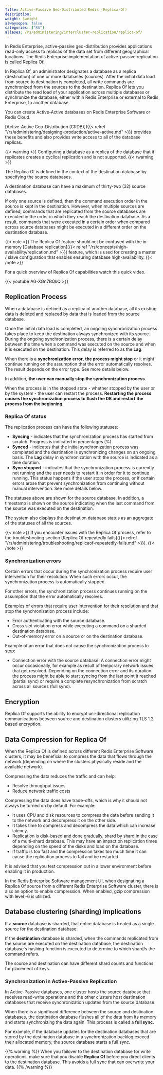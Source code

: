 ```yaml
---
Title: Active-Passive Geo-Distributed Redis (Replica-Of)
description:
weight: $weight
alwaysopen: false
categories: ["RS"]
aliases: /rs/administering/intercluster-replication/replica-of/
---
```

In Redis Enterprise, active-passive geo-distribution provides applications read-only access
to replicas of the data set from different geographical locations.
The Redis Enterprise implementation of active-passive replication is called Replica Of.

In Replica Of, an administrator designates a database as a replica (destination) of one or more databases (sources).
After the initial data load from source to destination is completed,
all write commands are synchronized from the sources to the destination.
Replica Of lets you distribute the read load of your application across multiple databases or
synchronize the database, either within Redis Enterprise or external to Redis Enterprise, to another database.

You can create Active-Active databases on Redis Enterprise Software or Redis Cloud.

[Active-Active Geo-Distribution (CRDB)]({{< relref "/rs/administering/designing-production/active-active.md" >}})
provides these benefits and also provides write access to all of the database replicas.

{{< warning >}}
Configuring a database as a replica of the database that it replicates
creates a cyclical replication and is not supported.
{{< /warning >}}

The Replica Of is defined in the context of the destination database
by specifying the source databases.

A destination database can have a maximum of thirty-two (32) source
databases.

If only one source is defined, then the command execution order in the
source is kept in the destination. However, when multiple sources are
defined, commands that are replicated from the source databases are
executed in the order in which they reach the destination database. As a
result, commands that were executed in a certain order when compared
across source databases might be executed in a different order on the
destination database.

{{< note >}}
The Replica Of feature should not be confused with the
in-memory [Database
replication]({{< relref "/rs/concepts/high-availability/replication.md" >}})
feature, which is used for creating a master / slave configuration that
enables ensuring database high-availability.
{{< /note >}}

For a quick overview of Replica Of capabilities watch this quick video.

{{< youtube AG-XGn7BQkQ >}}

## Replication Process

When a database is defined as a replica of another database, all its
existing data is deleted and replaced by data that is loaded from the
source database.

Once the initial data load is completed, an ongoing synchronization
process takes place to keep the destination always synchronized with its
source. During the ongoing synchronization process, there is a certain
delay between the time when a command was executed on the source and
when it is executed on the destination. This delay is referred to as the
**Lag**.

When there is a **synchronization error**, **the process might stop** or
it might continue running on the assumption that the error automatically
resolves. The result depends on the error type. See more details below.

In addition, **the user can manually stop the synchronization process**.

When the process is in the stopped state - whether stopped by the user
or by the system - the user can restart the process. **Restarting the
process causes the synchronization process to flush the DB and restart
the process from the beginning**.

### Replica Of status

The replication process can have the following statuses:

- **Syncing** - indicates that the synchronization process has
    started from scratch. Progress is indicated in percentages (%).
- **Synced** - indicates that the initial synchronization process was
    completed and the destination is synchronizing changes on an ongoing
    basis. The **Lag** delay in synchronization with the source is
    indicated as a time duration.
- **Sync stopped** - indicates that the synchronization process is
    currently not running and the user needs to restart it in order for
    it to continue running. This status happens if the user stops the
    process, or if certain errors arose that prevent synchronization
    from continuing without manual intervention. See more details below.

The statuses above are shown for the source database. In addition, a
timestamp is shown on the source indicating when the last command from
the source was executed on the destination.

The system also displays the destination database status as an aggregate
of the statuses of all the sources.

{{< note >}}
If you encounter issues with the Replica Of process, refer
to the troubleshooting section [Replica Of repeatedly
fails]({{< relref "/rs/administering/troubleshooting/replicaof-repeatedly-fails.md" >}}).
{{< /note >}}

### Synchronization errors

Certain errors that occur during the synchronization process require
user intervention for their resolution. When such errors occur, the
synchronization process is automatically stopped.

For other errors, the synchronization process continues running on the
assumption that the error automatically resolves.

Examples of errors that require user intervention for their resolution
and that stop the synchronization process include:

- Error authenticating with the source database.
- Cross slot violation error while executing a command on a sharded
    destination database.
- Out-of-memory error on a source or on the destination
    database.

Example of an error that does not cause the synchronization process to
stop:

- Connection error with the source database. A connection error might
    occur occasionally, for example as result of temporary network
    issues that get resolved. Depending on the connection error and its
    duration the process might be able to start syncing from the last
    point it reached (partial sync) or require a complete
    resynchronization from scratch across all sources (full sync).

## Encryption

Replica Of supports the ability to encrypt uni-directional replication
communications between source and destination clusters utilizing TLS 1.2
based encryption.

## Data Compression for Replica Of

When the Replica Of is defined across different Redis Enterprise
Software clusters, it may be beneficial to compress the data that flows
through the network (depending on where the clusters physically reside
and the available network).

Compressing the data reduces the traffic and can help:

- Resolve throughput issues
- Reduce network traffic costs

Compressing the data does have trade-offs, which is why it should not
always be turned on by default. For example:

- It uses CPU and disk resources to compress the data before sending
    it to the network and decompress it on the other side.
- It takes time to compress and decompress the data which can increase
    latency.
- Replication is disk-based and done gradually, shard by shard in the
    case of a multi-shard database. This may have an impact on
    replication times depending on the speed of the disks and load on
    the database.
- If traffic is too fast and the compression takes too much time it
    can cause the replication process to fail and be restarted.

It is advised that you test compression out in a lower environment
before enabling it in production.

In the Redis Enterprise Software management UI, when designating a
Replica Of source from a different Redis Enterprise Software cluster,
there is also an option to enable compression. When enabled, gzip
compression with level -6 is utilized.

## Database clustering (sharding) implications

If a **source** database is sharded, that entire database is treated as
a single source for the destination database.

If the **destination** database is sharded, when the commands replicated
from the source are executed on the destination database, the
destination database's hashing function is executed to determine to
which shard/s the command refers.

The source and destination can have different shard counts and functions
for placement of keys.

### Synchronization in Active-Passive Replication

In Active-Passive databases, one cluster hosts the source database that receives read-write operations
and the other clusters host destination databases that receive synchronization updates from the source database.

When there is a significant difference between the source and destination databases,
the destination database flushes all of the data from its memory and starts synchronizing the data again.
This process is called a **full sync**.

For example, if the database updates for the destination databases
that are stored by the destination database in a synchronization backlog exceed their allocated memory,
the source database starts a full sync.

{{% warning %}}
When you failover to the destination database for write operations,
make sure that you disable **Replica Of** before you direct clients to the destination database.
This avoids a full sync that can overwrite your data.
{{% /warning %}}
